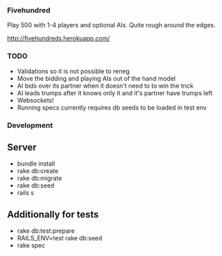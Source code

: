 ###  Fivehundred

Play 500 with 1-4 players and optional AIs. Quite rough around the edges.

http://fivehundreds.herokuapp.com/

###  TODO
- Validations so it is not possible to reneg
- Move the bidding and playing AIs out of the hand model
- AI bids over its partner when it doesn't need to to win the trick
- AI leads trumps after it knows only it and it's partner have trumps left
- Websockets!
- Running specs currently requires db seeds to be loaded in test env

### Development
## Server
- bundle install
- rake db:create
- rake db:migrate
- rake db:seed
- rails s

## Additionally for tests
- rake db:test:prepare
- RAILS_ENV=test rake db:seed
- rake spec
